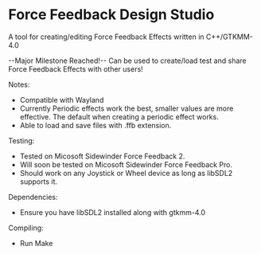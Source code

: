 # Force Feedback Design Studio
A tool for creating/editing Force Feedback Effects written in C++/GTKMM-4.0

--Major Milestone Reached!--
Can be used to create/load test and share Force Feedback Effects with other users!

Notes:
- Compatible with Wayland
- Currently Periodic effects work the best, smaller values are more effective. The default when creating a periodic effect works.
- Able to load and save files with .ffb extension. 

Testing:
- Tested on Micosoft Sidewinder Force Feedback 2.
- Will soon be tested on Micosoft Sidewinder Force Feedback Pro.
- Should work on any Joystick or Wheel device as long as libSDL2 supports it.

Dependencies:
- Ensure you have libSDL2 installed along with gtkmm-4.0

Compiling:
- Run Make
